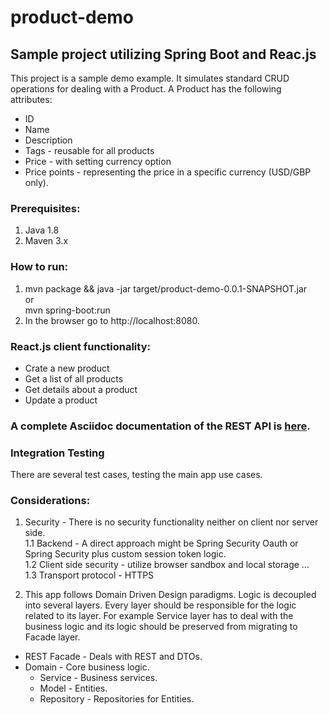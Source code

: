 # product-demo
## Sample project utilizing Spring Boot and Reac.js

This project is a sample demo example. It simulates standard CRUD operations for dealing with a Product.
A Product has the following attributes:
- ID
- Name
- Description
- Tags - reusable for all products
- Price - with setting currency option
- Price points - representing the price in a specific currency (USD/GBP only).

### Prerequisites:<br/>
1. Java 1.8 <br/>
2. Maven 3.x <br/>

### How to run: <br/>
1. mvn package && java -jar target/product-demo-0.0.1-SNAPSHOT.jar <br/>
or <br/>
mvn spring-boot:run <br/>
2. In the browser go to http://localhost:8080.

### React.js client functionality:
- Crate a new product
- Get a list of all products
- Get details about a product
- Update a product

### A complete Asciidoc documentation of the REST API is [here](src/docs/asciidoc).

### Integration Testing
There are several test cases, testing the main app use cases.

### Considerations:
1. Security - There is no security functionality neither on client nor server side.<br/>
  1.1 Backend - A direct approach might be Spring Security Oauth or Spring Security plus custom session token logic.<br/>
  1.2 Client side security - utilize browser sandbox and local storage ...<br/>
  1.3 Transport protocol - HTTPS<br/>

2. This app follows Domain Driven Design paradigms. Logic is decoupled into several layers. Every layer should be responsible for the logic related to its layer. For example Service layer has to deal with the business logic and its logic should be preserved from migrating to Facade layer.
  * REST Facade - Deals with REST and DTOs.
  * Domain - Core business logic.
    * Service - Business services.
    * Model - Entities.
    * Repository - Repositories for Entities. <br/>
